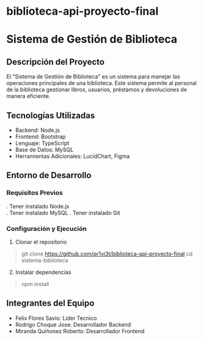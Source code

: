 # biblioteca-api-proyecto-final
 
# Sistema de Gestión de Biblioteca

## Descripción del Proyecto
El "Sistema de Gestión de Biblioteca" es un sistema para manejar las operaciones principales de una biblioteca. Este sistema permite al personal de la biblioteca gestionar libros, usuarios, préstamos y devoluciones de manera eficiente.

## Tecnologías Utilizadas
- Backend: Node.js
- Frontend: Bootstrap
- Lenguaje: TypeScript
- Base de Datos: MySQL
- Herramientas Adicionales: LucidChart, Figma 

## Entorno de Desarrollo
### Requisitos Previos
. Tener instalado Node.js  
. Tener instalado MySQL 
. Tener instalado Git
 
### Configuración y Ejecución
1. Clonar el repositorio
> git clone https://github.com/pr1vi3t/biblioteca-api-proyecto-final
> cd sistema-biblioteca

2. Instalar dependencias
> npm install

## Integrantes del Equipo
- Felix Flores Savio: Lider Tecnico
- Rodrigo Choque Jose: Desarrollador Backend
- Miranda Quiñonez Roberto: Desarrollador Frontend
